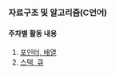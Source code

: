 ### 자료구조 및 알고리즘(C언어)

#### 주차별 활동 내용
1. [포인터, 배열](https://github.com/posin2361/gwangju_study/tree/main/1기_스터디/자료구조및알고리즘(C언어)/1주차_포인터%2C%20배열)
2. [스택, 큐](https://github.com/posin2361/gwangju_study/tree/main/1기_스터디/자료구조및알고리즘(C언어)/2주차_스택_큐)
